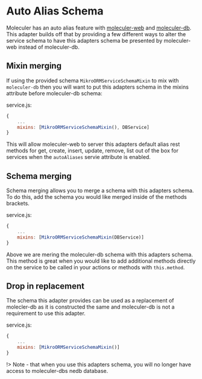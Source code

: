 # Auto Alias Schema

Moleculer has an auto alias feature with [moleculer-web](https://github.com/moleculerjs/moleculer-web) and [moleculer-db](https://github.com/moleculerjs/moleculer-db). This adapter builds off that by providing a few different ways to alter the service schema to have this adapters schema be presented by moleculer-web instead of moleculer-db.

## Mixin merging
If using the provided schema ```MikroORMServiceSchemaMixin``` to mix with ```moleculer-db``` then you will want to put this adapters schema in the mixins attribute before moleculer-db schema:

service.js:
```js
{
    ...
    mixins: [MikroORMServiceSchemaMixin(), DBService]
}
```
This will allow moleculer-web to server this adapters default alias rest methods for get, create, insert, update, remove, list out of the box for services when the ```autoAliases``` servie attribute is enabled.

## Schema merging
Schema merging allows you to merge a schema with this adapters schema. To do this, add the schema you would like merged inside of the methods brackets.

service.js:
```js
{
    ...
    mixins: [MikroORMServiceSchemaMixin(DBService)]
}
```

Above we are mering the moleculer-db schema with this adapters schema. This method is great when you would like to add additional methods directly on the service to be called in your actions or methods with ```this.method```.

## Drop in replacement
The schema this adapter provides can be used as a replacement of molecler-db as it is constructed the same and moleculer-db is not a requirement to use this adapter.

service.js:
```js
{
    ...
    mixins: [MikroORMServiceSchemaMixin()]
}
```
!> Note - that when you use this adapters schema, you will no longer have access to moleculer-dbs nedb database.
